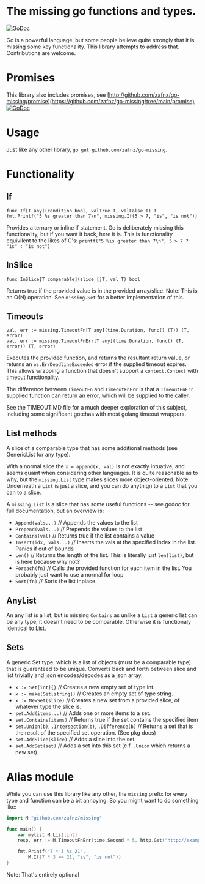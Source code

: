 # The missing go functions and types.
[![GoDoc](https://godoc.org/github.com/zafnz/go-missing?status.svg)](https://godoc.org/github.com/zafnz/go-missing)

Go is a powerful language, but some people believe quite strongly that it is missing some key functionality.
This library attempts to address that. Contributions are welcome. 

# Promises
This library also includes promises, see [http://github.com/zafnz/go-missing/promise](https://github.com/zafnz/go-missing/tree/main/promise)
[![GoDoc](https://godoc.org/github.com/zafnz/go-missing/promise?status.svg)](https://godoc.org/github.com/zafnz/go-missing/promise)

# Usage
Just like any other library, `go get github.com/zafnz/go-missing`.

# Functionality

## If
```
func If[T any](condition bool, valTrue T, valFalse T) T
fmt.Printf("5 %s greater than 7\n", missing.If(5 > 7, "is", "is not"))
```
Provides a ternary or inline if statement. Go is deliberately missing this functionality, but if you want it back, here it is. This
is functionality equivilent to the likes of C's: `printf("5 %is greater than 7\n", 5 > 7 ? "is" : "is not")`

## InSlice
```
func InSlice[T comparable](slice []T, val T) bool
```
Returns true if the provided value is in the provided array/slice. Note: This is an O(N) operation. See `missing.Set` for a better 
implementation of this.

## Timeouts
```
val, err := missing.TimeoutFn[T any](time.Duration, func() (T)) (T, error)
val, err := missing.TimeoutFnErr[T any](time.Duration, func() (T, error)) (T, error)

```
Executes the provided function, and returns the resultant return value, or returns an `os.ErrDeadlineExceeded` error if the supplied timeout 
expires. This allows wrapping a function that doesn't support a `context.Context` with timeout functionality. 

The difference between `TimeoutFn` and `TimeoutFnErr` is that a `TimeoutFnErr` supplied function can return an error, which will be supplied
to the caller.

See the TIMEOUT.MD file for a much deeper exploration of this subject, including some significant gotchas with most golang timeout wrappers.

## List methods
A slice of a comparable type that has some additional methods (see GenericList for any type).

With a normal slice the `x = append(x, val)` is not exactly intuative, and seems quaint when considering other 
languages. It is quite reasonable as to why, but the `missing.List` type makes slices more object-oriented. 
Note: Underneath a `List` is just a slice, and you can do anythign to a `List` that you can to a slice. 

A `missing.List` is a slice that has some useful functions -- see godoc for full documentation, but an overview is: 

- `Append(vals...)` // Appends the values to the list
- `Prepend(vals...)` // Prepends the values to the list
- `Contains(val)` // Returns true if the list contains a value 
- `Insert(idx, vals...)` // Inserts the vals at the specified index in the list. Panics if out of bounds
- `Len()` // Returns the length of the list. This is literally just `len(list)`, but is here because why not?
- `Foreach(fn)` // Calls the provided function for each item in the list. You probably just want to use a normal for loop
- `Sort(fn)` // Sorts the list inplace.  

## AnyList 
An any list is a list, but is missing `Contains` as unlike a `List` a generic list can be any type, it doesn't 
need to be comparable. Otherwise it is functionaly identical to List.

## Sets
A generic Set type, which is a list of objects (must be a comparable type) that is guarenteed to be unique. Converts back and forth between
slice and list trivially and json encodes/decodes as a json array.

- `x := Set[int]{}` // Creates a new empty set of type int.
- `x := make(Set[string])` // Creates an empty set of type string.
- `x := NewSet(slice)` // Creates a new set from a provided slice, of whatever type the slice is.
- `set.Add(items...)` // Adds one or more items to a set.
- `set.Contains(items)` // Returns true if the set contains the specified item
- `set.Union(b)`, `.Intersection(b)`, `.Difference(b)` // Returns a set that is the result of the specified set operation. (See pkg docs)
- `set.AddSlice(slice)` // Adds a slice into the set
- `set.AddSet(set)` // Adds a set into this set (c.f. `.Union` which returns a new set).

# Alias module
While you can use this library like any other, the `missing` prefix for every type and function can be a bit 
annoying. So you might want to do something like: 

```go
import M "github.com/zafnz/missing"

func main() {
    var mylist M.List[int]
    resp, err := M.TimeoutFnErr(time.Second * 5, http.Get("http://example.com/")) 

    fmt.Printf("7 * 3 %s 21", 
        M.If(7 * 3 == 21, "is", "is not"))
}
```
Note: That's entirely optional
